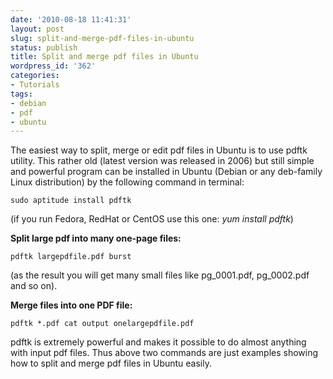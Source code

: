 ```yaml
---
date: '2010-08-18 11:41:31'
layout: post
slug: split-and-merge-pdf-files-in-ubuntu
status: publish
title: Split and merge pdf files in Ubuntu
wordpress_id: '362'
categories:
- Tutorials
tags:
- debian
- pdf
- ubuntu
---
```


The easiest way to split, merge or edit pdf files in Ubuntu is to use pdftk utility. This rather old (latest version was released in 2006) but still simple and powerful program can be installed in Ubuntu (Debian or any deb-family Linux distribution) by the following command in terminal:


    
    sudo aptitude install pdftk


(if you run Fedora, RedHat or CentOS use this one: _yum install pdftk_)

**Split large pdf into many one-page files:**


    
    pdftk largepdfile.pdf burst



(as the result you will get many small files like pg_0001.pdf, pg_0002.pdf and so on).

**Merge files into one PDF file:**


    
    pdftk *.pdf cat output onelargepdfile.pdf



pdftk is extremely powerful and makes it possible to do almost anything with input pdf files. Thus above two commands are just examples showing how to split and merge pdf files in Ubuntu easily.
